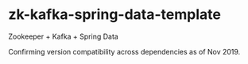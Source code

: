 # zk-kafka-spring-data-template
Zookeeper + Kafka + Spring Data

Confirming version compatibility across dependencies as of Nov 2019.
